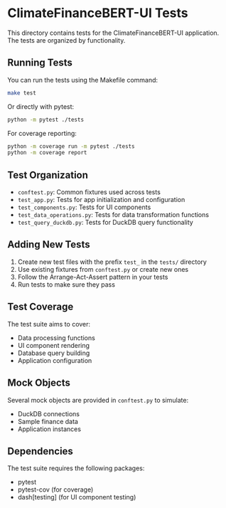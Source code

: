 # ClimateFinanceBERT-UI Tests

This directory contains tests for the ClimateFinanceBERT-UI application. The tests are organized by functionality.

## Running Tests

You can run the tests using the Makefile command:

```bash
make test
```

Or directly with pytest:

```bash
python -m pytest ./tests
```

For coverage reporting:

```bash
python -m coverage run -m pytest ./tests
python -m coverage report
```

## Test Organization

- `conftest.py`: Common fixtures used across tests
- `test_app.py`: Tests for app initialization and configuration
- `test_components.py`: Tests for UI components
- `test_data_operations.py`: Tests for data transformation functions
- `test_query_duckdb.py`: Tests for DuckDB query functionality

## Adding New Tests

1. Create new test files with the prefix `test_` in the `tests/` directory
2. Use existing fixtures from `conftest.py` or create new ones
3. Follow the Arrange-Act-Assert pattern in your tests
4. Run tests to make sure they pass

## Test Coverage

The test suite aims to cover:

- Data processing functions
- UI component rendering
- Database query building
- Application configuration

## Mock Objects

Several mock objects are provided in `conftest.py` to simulate:
- DuckDB connections
- Sample finance data
- Application instances

## Dependencies

The test suite requires the following packages:
- pytest
- pytest-cov (for coverage)
- dash[testing] (for UI component testing)
